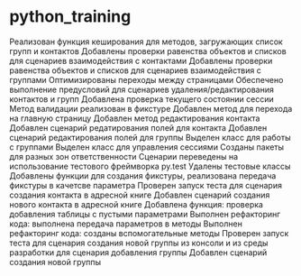 # python_training
Реализован функция кеширования для методов, загружающих список групп и контактов 
Добавлены проверки равенства объектов и списков для сценариев взаимодействия с контактами
Добавлены проверки равенства объектов и списков для сценариев взаимодействия с группами
Оптимизированы переходы между страницами
Обеспечено выполнение предусловий для сценариев удаления/редактирования контактов и групп
Добавлена проверка текущего состоянии сессии
Метод валидации реализован в фикстуре
Добавлен метод для перехода на главную страницу
Добавлен метод редактирования контакта
Добавлен сценарий редатирования полей для контакта
Добавлен сценарий редактирования полей для группы
Выделен класс для работы с группами
Выделен класс для управления сессиями
Созданы пакеты для разных зон ответственности
Сценарии переведены на использование тестового фреймворка py.test
Удалены тестовые классы
Добавлены функции для создания фикстуры, реализована передача фикстуры в качетсве параметра
Проверен запуск теста для сценария создания контакта в адресной книге
Добавлен сценарий создания нового контакта в адресной книге
Добавлена функция: проверка добавления таблицы с пустыми параметрами
Выполнен рефакторинг кода: выполнена передача параметров в методы
Выполнен рефакторинг кода: созданы вспомогательные методы
Проверен запуск теста для сценария создания новой группы из консоли и из среды разработки для сценария добавления группы
Добавлен сценарий создания новой группы